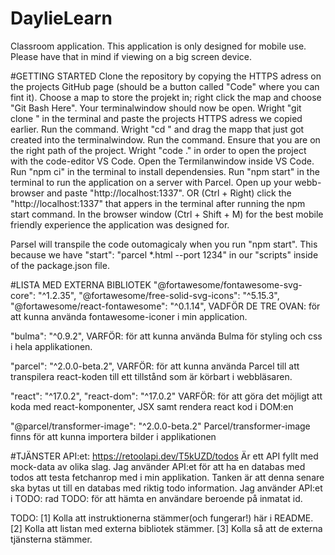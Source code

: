 # DaylieLearn 
Classroom application.
This application is only designed for mobile use. Please have that in mind if 
viewing on a big screen device.

#GETTING STARTED
Clone the repository by copying the HTTPS adress on the projects GitHub page (should be a button called "Code" where you can fint it).
Choose a map to store the projekt in; right click the map and choose "Git Bash Here".
Your terminalwindow should now be open.
Wright "git clone " in the terminal and paste the projects HTTPS adress we copied earlier. 
Run the command.
Wright "cd " and drag the mapp that just got created into the terminalwindow.
Run the command.
Ensure that you are on the right path of the project.
Wright "code ." in order to open the project with the code-editor VS Code.
Open the Termilanwindow inside VS Code.
Run "npm ci" in the terminal to install dependensies.
Run "npm start" in the terminal to run the application on a server with Parcel.
Open up your webb-browser and paste "http://localhost:1337".
OR
(Ctrl + Right) click the "http://localhost:1337" that appers in the terminal after running the npm start command.
In the browser window (Ctrl + Shift + M) for the best mobile friendly experience the application was designed for.

Parsel will transpile the code outomagicaly when you run "npm start". This because we have "start": "parcel *.html --port 1234" in our "scripts" inside of the package.json file.

#LISTA MED EXTERNA BIBLIOTEK
"@fortawesome/fontawesome-svg-core": "^1.2.35",
"@fortawesome/free-solid-svg-icons": "^5.15.3",
"@fortawesome/react-fontawesome": "^0.1.14",
VADFÖR DE TRE OVAN: för att kunna använda fontawesome-iconer i min application.

"bulma": "^0.9.2",
VARFÖR: för att kunna använda Bulma för styling och css i hela applikationen.

"parcel": "^2.0.0-beta.2",
VARFÖR: för att kunna använda Parcel till att transpilera react-koden till ett tillstånd som är körbart i webbläsaren.

"react": "^17.0.2",
"react-dom": "^17.0.2"
VARFÖR: för att göra det möjligt att koda med react-komponenter, JSX samt rendera react kod i DOM:en

"@parcel/transformer-image": "^2.0.0-beta.2"
Parcel/transformer-image finns för att kunna importera bilder i applikationen 

#TJÄNSTER
API:et:
https://retoolapi.dev/T5kUZD/todos
Är ett API fyllt med mock-data av olika slag.
Jag använder API:et för att ha en databas med todos att testa fetchanrop med i min applikation. Tanken är att denna senare ska bytas ut till en databas med riktig todo information.
Jag använder API:et i TODO: rad TODO: för att hämta en användare beroende på inmatat id.

TODO: 
[1] Kolla att instruktionerna stämmer(och fungerar!) här i README.
[2] Kolla att listan med externa bibliotek stämmer.
[3] Kolla så att de externa tjänsterna stämmer.
